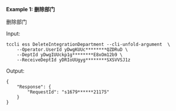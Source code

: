 **Example 1: 删除部门**

删除部门

Input: 

```
tccli ess DeleteIntegrationDepartment --cli-unfold-argument  \
    --Operator.UserId yDwgKUUc********QZDRuD \
    --DeptId yDwgIUUckp1g********E8xOm12b9 \
    --ReceiveDeptId yDRIoUUgyg********SXSVVSJ1z
```

Output: 
```
{
    "Response": {
        "RequestId": "s1679******21175"
    }
}
```

